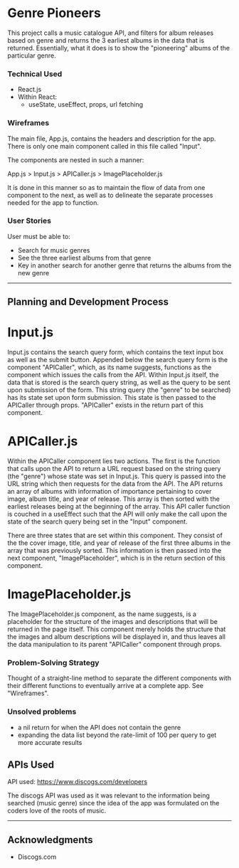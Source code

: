 # Genre Pioneers

This project calls a music catalogue API, and filters for album releases based on genre and returns the 3 earliest albums in the data that is returned.
Essentially, what it does is to show the "pioneering" albums of the particular genre.

### Technical Used

- React.js
- Within React:
  - useState, useEffect, props, url fetching

### Wireframes

The main file, App.js, contains the headers and description for the app. There is only one main component called in this file called "Input".

The components are nested in such a manner:

App.js > Input.js > APICaller.js > ImagePlaceholder.js

It is done in this manner so as to maintain the flow of data from one component to the next, as well as to delineate the separate processes needed for the app to function. 

### User Stories

User must be able to:

- Search for music genres
- See the three earliest albums from that genre
- Key in another search for another genre that returns the albums from the new genre

---

## Planning and Development Process

# Input.js
Input.js contains the search query form, which contains the text input box as well as the submit button.
Appended below the search query form is the component "APICaller", which, as its name suggests, functions as the component which issues the calls from the API.
Within Input.js itself, the data that is stored is the search query string, as well as the query to be sent upon submission of the form. This string query (the "genre" to be searched) has its state set upon form submission. This state is then passed to the APICaller through props. "APICaller" exists in the return part of this component.

# APICaller.js
Within the APICaller component lies two actions. The first is the function that calls upon the API to return a URL request based on the string query (the "genre") whose state was set in Input.js. This query is passed into the URL string which then requests for the data from the API.
The API returns an array of albums with information of importance pertaining to cover image, album title, and year of release. This array is then sorted with the earliest releases being at the beginning of the array.
This API caller function is couched in a useEffect such that the API will only make the call upon the state of the search query being set in the "Input" component.

There are three states that are set within this component. They consist of the the cover image, title, and year of release of the first three albums in the array that was previously sorted. This information is then passed into the next component, "ImagePlaceholder", which is in the return section of this component.

# ImagePlaceholder.js
The ImagePlaceholder.js component, as the name suggests, is a placeholder for the structure of the images and descriptions that will be returned in the page itself. This component merely holds the structure that the images and album descriptions will be displayed in, and thus leaves all the data manipulation to its parent "APICaller" component through props. 

### Problem-Solving Strategy

Thought of a straight-line method to separate the different components with their different functions to eventually arrive at a complete app. See "Wireframes".

### Unsolved problems

- a nil return for when the API does not contain the genre
- expanding the data list beyond the rate-limit of 100 per query to get more accurate results 

## APIs Used

API used: https://www.discogs.com/developers

The discogs API was used as it was relevant to the information being searched (music genre) since the idea of the app was formulated on the coders love of the roots of music.

---

## Acknowledgments

- Discogs.com 
